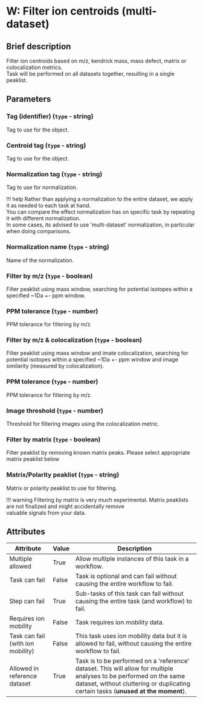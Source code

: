 # W: Filter ion centroids (multi-dataset)

## Brief description
Filter ion centroids based on m/z, kendrick mass, mass defect, matrix or colocalization metrics.<br>Task will be performed on all datasets together, resulting in a single peaklist.

## Parameters
### **Tag (identifier)** (`type` - string)

Tag to use for the object.

### **Centroid tag** (`type` - string)

Tag to use for the object.

### **Normalization tag** (`type` - string)

Tag to use for normalization.

!!! help
    Rather than applying a normalization to the entire dataset, we apply it as needed to each task at hand.<br> You can compare the effect normalization has on specific task by repeating it with different normalization.<br> In some cases, its advised to use 'multi-dataset' normalization, in particular when doing comparisons.
### **Normalization name** (`type` - string)

Name of the normalization.

### **Filter by m/z** (`type` - boolean)

Filter peaklist using mass window, searching for potential isotopes within a specified ~1Da +- ppm window.

### **PPM tolerance** (`type` - number)

PPM tolerance for filtering by m/z.

### **Filter by m/z & colocalization** (`type` - boolean)

Filter peaklist using mass window and imate colocalization, searching for potential isotopes within a specified ~1Da +- ppm window and image similarity (measured by colocalization).

### **PPM tolerance** (`type` - number)

PPM tolerance for filtering by m/z.

### **Image threshold** (`type` - number)

Threshold for filtering images using the colocalization metric.

### **Filter by matrix** (`type` - boolean)

Filter peaklist by removing known matrix peaks. Please select appropriate matrix peaklist below

### **Matrix/Polarity peaklist** (`type` - string)

Matrix or polarity peaklist to use for filtering.

!!! warning
    Filtering by matrix is very much experimental. Matrix peaklists are not finalized and might accidentally remove<br>valuable signals from your data.







## Attributes
| Attribute                         | Value   | Description                                                                                                                                                                                              |
|-----------------------------------|---------|----------------------------------------------------------------------------------------------------------------------------------------------------------------------------------------------------------|
| Multiple allowed                  | True    | Allow multiple instances of this task in a workflow.                                                                                                                                                     |
| Task can fail                     | False   | Task is optional and can fail without causing the entire workflow to fail.                                                                                                                               |
| Step can fail                     | True    | Sub-tasks of this task can fail without causing the entire task (and workflow) to fail.                                                                                                                  |
| Requires ion mobility             | False   | Task requires ion mobility data.                                                                                                                                                                         |
| Task can fail (with ion mobility) | False   | This task uses ion mobility data but it is allowed to fail, without causing the entire workflow to fail.                                                                                                 |
| Allowed in reference dataset      | True    | Task is to be performed on a 'reference' dataset. This will allow for multiple analyses to be performed on the same dataset, without cluttering or duplicating certain tasks (**unused at the moment**). |